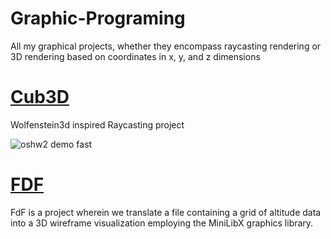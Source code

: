 # Graphic-Programing
All my graphical projects, whether they encompass raycasting rendering or 3D rendering based on coordinates in x, y, and z dimensions

# [Cub3D](https://github.com/Tagamydev/Cub3d)

Wolfenstein3d inspired Raycasting project

![oshw2 demo fast](https://github.com/Tagamydev/Cub3d/blob/master/resources/Demo.gif?raw=true)

# [FDF](https://github.com/Tagamydev/FdF)

FdF is a project wherein we translate a file containing a grid of altitude data into a 3D wireframe visualization employing the MiniLibX graphics library.

